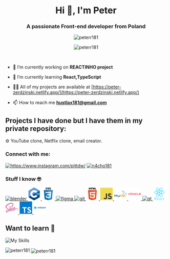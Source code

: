 <h1 align="center">Hi 👋, I'm Peter</h1>
<h3 align="center">A passionate Front-end developer from Poland</h3>
<p align="center"><img src="https://user-images.githubusercontent.com/102172769/221325317-7ed0cc73-bd0b-4277-bf5c-4e6f1fc60361.gif" alt="peterr181" /></p>

<p align="center"> <img src="https://komarev.com/ghpvc/?username=peterr181&label=Profile%20views&color=0e75b6&style=flat" alt="peterr181" /> </p>

<p align="center"> <a href="https://twitter.com/" target="blank"><img src="https://img.shields.io/twitter/follow/?logo=twitter&style=for-the-badge" alt="" /></a> </p>

- 🔭 I’m currently working on **REACTINHO project**

- 🌱 I’m currently learning **React,TypeScript**

- 👨‍💻 All of my projects are available at [https://peter-zerdzinski.netlify.app/](https://peter-zerdzinski.netlify.app/)

- 📫 How to reach me **hustlax181@gmail.com**

## Projects I have done but I have them in my private repository:

⚙ YouTube clone, Netflix clone, email creator. 


<h3 align="left">Connect with me:</h3>
<p align="left">
<a href="https://instagram.com/https://www.instagram.com/pittdw/" target="blank"><img align="center" src="https://raw.githubusercontent.com/rahuldkjain/github-profile-readme-generator/master/src/images/icons/Social/instagram.svg" alt="https://www.instagram.com/pittdw/" height="30" width="40" /></a>
<a href="https://www.leetcode.com/n4cho181" target="blank"><img align="center" src="https://raw.githubusercontent.com/rahuldkjain/github-profile-readme-generator/master/src/images/icons/Social/leet-code.svg" alt="n4cho181" height="30" width="40" /></a>
</p>



<h3 align="left">Stuff I know 🤓</h3>
<p align="left"> <a href="https://www.blender.org/" target="_blank" rel="noreferrer"> <img src="https://download.blender.org/branding/community/blender_community_badge_white.svg" alt="blender" width="40" height="40"/> </a> <a href="https://www.w3schools.com/cpp/" target="_blank" rel="noreferrer"> <img src="https://raw.githubusercontent.com/devicons/devicon/master/icons/cplusplus/cplusplus-original.svg" alt="cplusplus" width="40" height="40"/> </a> <a href="https://www.w3schools.com/css/" target="_blank" rel="noreferrer"> <img src="https://raw.githubusercontent.com/devicons/devicon/master/icons/css3/css3-original-wordmark.svg" alt="css3" width="40" height="40"/> </a> <a href="https://www.figma.com/" target="_blank" rel="noreferrer"> <img src="https://www.vectorlogo.zone/logos/figma/figma-icon.svg" alt="figma" width="40" height="40"/> </a> <a href="https://git-scm.com/" target="_blank" rel="noreferrer"> <img src="https://www.vectorlogo.zone/logos/git-scm/git-scm-icon.svg" alt="git" width="40" height="40"/> </a> <a href="https://www.w3.org/html/" target="_blank" rel="noreferrer"> <img src="https://raw.githubusercontent.com/devicons/devicon/master/icons/html5/html5-original-wordmark.svg" alt="html5" width="40" height="40"/> </a> <a href="https://developer.mozilla.org/en-US/docs/Web/JavaScript" target="_blank" rel="noreferrer"> <img src="https://raw.githubusercontent.com/devicons/devicon/master/icons/javascript/javascript-original.svg" alt="javascript" width="40" height="40"/> </a> <a href="https://www.mysql.com/" target="_blank" rel="noreferrer"> <img src="https://raw.githubusercontent.com/devicons/devicon/master/icons/mysql/mysql-original-wordmark.svg" alt="mysql" width="40" height="40"/> </a> <a href="https://www.oracle.com/" target="_blank" rel="noreferrer"> <img src="https://raw.githubusercontent.com/devicons/devicon/master/icons/oracle/oracle-original.svg" alt="oracle" width="40" height="40"/> </a> <a href="https://www.qt.io/" target="_blank" rel="noreferrer"> <img src="https://upload.wikimedia.org/wikipedia/commons/0/0b/Qt_logo_2016.svg" alt="qt" width="40" height="40"/> </a> <a href="https://reactjs.org/" target="_blank" rel="noreferrer"> <img src="https://raw.githubusercontent.com/devicons/devicon/master/icons/react/react-original-wordmark.svg" alt="react" width="40" height="40"/> </a> <a href="https://sass-lang.com" target="_blank" rel="noreferrer"> <img src="https://raw.githubusercontent.com/devicons/devicon/master/icons/sass/sass-original.svg" alt="sass" width="40" height="40"/> </a> <a href="https://www.typescriptlang.org/" target="_blank" rel="noreferrer"> <img src="https://raw.githubusercontent.com/devicons/devicon/master/icons/typescript/typescript-original.svg" alt="typescript" width="40" height="40"/> </a> <a href="https://webpack.js.org" target="_blank" rel="noreferrer"> <img src="https://raw.githubusercontent.com/devicons/devicon/d00d0969292a6569d45b06d3f350f463a0107b0d/icons/webpack/webpack-original-wordmark.svg" alt="webpack" width="40" height="40"/> </a> </p>

## Want to learn 🧠
![My Skills](https://skillicons.dev/icons?i=nodejs,threejs)


<p><img align="left" src="https://github-readme-stats.vercel.app/api/top-langs?username=peterr181&show_icons=true&locale=en&layout=compact" alt="peterr181" /></p>

<p>&nbsp;<img align="center" src="https://github-readme-stats.vercel.app/api?username=peterr181&show_icons=true&locale=en" alt="peterr181" /></p>
